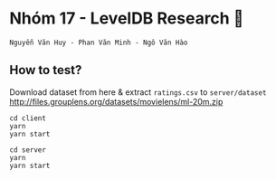 # Nhóm 17 - LevelDB Research 🔎
```Nguyễn Văn Huy - Phan Văn Minh - Ngô Văn Hào```

## How to test?

Download dataset from here & extract `ratings.csv` to `server/dataset`
http://files.grouplens.org/datasets/movielens/ml-20m.zip

```
cd client 
yarn
yarn start
```
```
cd server
yarn
yarn start
```